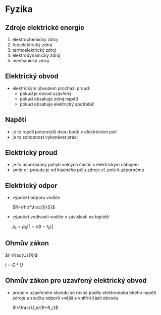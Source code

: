 # Fyzika

## Zdroje elektrické energie

1. elektrochemický zdroj
2. fotoelektrický zdroj
3. termoelektrický zdroj
4. elektrodynamický zdroj
5. mechanický zdroj

## Elektrický obvod

+ elektrickým obvodem prochází proud:
  + pokud je obvod uzavřený
  + pokud obsahuje zdroj napětí
  + pokud obsahuje elektrický spotřebič

## Napětí

+ je to rozdíl potenciálů dvou bodů v elektrickém poli
+ je to schopnost vykonávat práci

## Elektrický proud

+ je to uspořádaný pohyb volných částic s elektrickým nábojem
+ směr el. proudu je od kladného pólu zdroje el. pole k zápornému

## Elektrický odpor

+ výpočet odporu vodiče

    $R=\rho*\frac{l}{S}$

+ výpočet vodivosti vodiče v závislosti na teplotě

    $\rho_t=\rho_0[1+\alpha(t-t_0)]$

## Ohmův zákon

$I=\frac{U}{R}$

$I=G*U$

## Ohmův zákon pro uzavřený elektrický obvod

+ proud v uzavřeném obvodu se rovná podílu elektromotorického napětí zdroje a součtu odporů vnější a vnitřní části obvodu

    $I=\frac{U_e}{R+R_i}$

